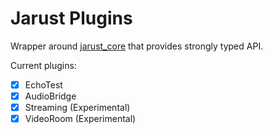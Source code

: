 # Jarust Plugins

Wrapper around [jarust_core](https://crates.io/crates/jarust_core) that provides strongly typed API.

Current plugins:

- [x] EchoTest
- [x] AudioBridge
- [x] Streaming (Experimental)
- [x] VideoRoom (Experimental)
